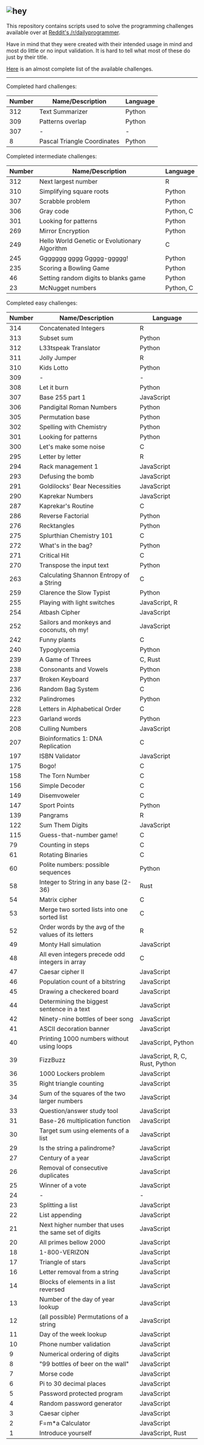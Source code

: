 ![hey](https://d.thumbs.redditmedia.com/mASxBAsOsW90oWe-.png)
---

This repository contains scripts used to solve the programming challenges available over at [Reddit's /r/dailyprogrammer](https://www.reddit.com/r/dailyprogrammer).

Have in mind that they were created with their intended usage in mind and most do little or no input validation. It is hard to tell what most of these do just by their title.

[Here](https://www.reddit.com/r/dailyprogrammer/wiki/challenges) is an almost complete list of the available challenges.

---

Completed hard challenges:

| Number | Name/Description                                    | Language   |
|--------|-----------------------------------------------------|------------|
| 312    | Text Summarizer                                     | Python     |
| 309    | Patterns overlap                                    | Python     |
| 307    | -                                                   | -          |
| 8      | Pascal Triangle Coordinates                         | Python     |



Completed intermediate challenges:

| Number | Name/Description                                    | Language   |
|--------|-----------------------------------------------------|------------|
| 312    | Next largest number                                 | R          |
| 310    | Simplifying square roots                            | Python     |
| 307    | Scrabble problem                                    | Python     |
| 306    | Gray code                                           | Python, C  |
| 301    | Looking for patterns                                | Python     |
| 269    | Mirror Encryption                                   | Python     |
| 249    | Hello World Genetic or Evolutionary Algorithm       | C          |
| 245    | Ggggggg gggg Ggggg-ggggg!                           | Python     |
| 235    | Scoring a Bowling Game                              | Python     |
| 46     | Setting random digits to blanks game                | Python     |
| 23     | McNugget numbers                                    | Python, C  |



Completed easy challenges:

| Number | Name/Description                                    | Language   |
|--------|-----------------------------------------------------|------------|
| 314    | Concatenated Integers                               | R          |
| 313    | Subset sum                                          | Python     |
| 312    | L33tspeak Translator                                | Python     |
| 311    | Jolly Jumper                                        | R          |
| 310    | Kids Lotto                                          | Python     |
| 309    | -                                                   | -          |
| 308    | Let it burn                                         | Python     |
| 307    | Base 255 part 1                                     | JavaScript |
| 306    | Pandigital Roman Numbers                            | Python     |
| 305    | Permutation base                                    | Python     |
| 302    | Spelling with Chemistry                             | Python     |
| 301    | Looking for patterns                                | Python     |
| 300    | Let's make some noise                               | C          |
| 295    | Letter by letter                                    | R          |
| 294    | Rack management 1                                   | JavaScript |
| 293    | Defusing the bomb                                   | JavaScript |
| 291    | Goldilocks' Bear Necessities                        | JavaScript |
| 290    | Kaprekar Numbers                                    | JavaScript |
| 287    | Kaprekar's Routine                                  | C          |
| 286    | Reverse Factorial                                   | Python     |
| 276    | Recktangles                                         | Python     |
| 275    | Splurthian Chemistry 101                            | C          |
| 272    | What's in the bag?                                  | Python     |
| 271    | Critical Hit                                        | C          |
| 270    | Transpose the input text                            | Python     |
| 263    | Calculating Shannon Entropy of a String             | C          |
| 259    | Clarence the Slow Typist                            | Python     |
| 255    | Playing with light switches                         | JavaScript, R |
| 254    | Atbash Cipher                                       | JavaScript |
| 252    | Sailors and monkeys and coconuts, oh my!            | JavaScript |
| 242    | Funny plants                                        | C          |
| 240    | Typoglycemia                                        | Python     |
| 239    | A Game of Threes                                    | C, Rust    |
| 238    | Consonants and Vowels                               | Python     |
| 237    | Broken Keyboard                                     | Python     |
| 236    | Random Bag System                                   | C          |
| 232    | Palindromes                                         | Python     |
| 228    | Letters in Alphabetical Order                       | C          |
| 223    | Garland words                                       | Python     |
| 208    | Culling Numbers                                     | JavaScript |
| 207    | Bioinformatics 1: DNA Replication                   | C          |
| 197    | ISBN Validator                                      | JavaScript |
| 175    | Bogo!                                               | C          |
| 158    | The Torn Number                                     | C          |
| 156    | Simple Decoder                                      | C          |
| 149    | Disemvoweler                                        | C          |
| 147    | Sport Points                                        | Python     |
| 139    | Pangrams                                            | R          |
| 122    | Sum Them Digits                                     | JavaScript |
| 115    | Guess-that-number game!                             | C          |
| 79     | Counting in steps                                   | C          |
| 61     | Rotating Binaries                                   | C          |
| 60     | Polite numbers: possible sequences                  | Python     |
| 58     | Integer to String in any base (2-36)                | Rust       |
| 54     | Matrix cipher                                       | C          |
| 53     | Merge two sorted lists into one sorted list         | C          |
| 52     | Order words by the avg of the values of its letters | R          |
| 49     | Monty Hall simulation                               | JavaScript |
| 48     | All even integers precede odd integers in array     | C          |
| 47     | Caesar cipher II                                    | JavaScript |
| 46     | Population count of a bitstring                     | JavaScript |
| 45     | Drawing a checkered board                           | JavaScript |
| 44     | Determining the biggest sentence in a text          | JavaScript |
| 42     | Ninety-nine bottles of beer song                    | JavaScript |
| 41     | ASCII decoration banner                             | JavaScript |
| 40     | Printing 1000 numbers without using loops           | JavaScript, Python |
| 39     | FizzBuzz                                            | JavaScript, R, C, Rust, Python |
| 36     | 1000 Lockers problem                                | JavaScript |
| 35     | Right triangle counting                             | JavaScript |
| 34     | Sum of the squares of the two larger numbers        | JavaScript |
| 33     | Question/answer study tool                          | JavaScript |
| 31     | Base-26 multiplication function                     | JavaScript |
| 30     | Target sum using elements of a list                 | JavaScript |
| 29     | Is the string a palindrome?                         | JavaScript |
| 27     | Century of a year                                   | JavaScript |
| 26     | Removal of consecutive duplicates                   | JavaScript |
| 25     | Winner of a vote                                    | JavaScript |
| 24     | -                                                   | -          |
| 23     | Splitting a list                                    | JavaScript |
| 22     | List appending                                      | JavaScript |
| 21     | Next higher number that uses the same set of digits | JavaScript |
| 20     | All primes bellow 2000                              | JavaScript |
| 18     | 1-800-VERIZON                                       | JavaScript |
| 17     | Triangle of stars                                   | JavaScript |
| 16     | Letter removal from a string                        | JavaScript |
| 14     | Blocks of elements in a list reversed               | JavaScript |
| 13     | Number of the day of year lookup                    | JavaScript |
| 12     | (all possible) Permutations of a string             | JavaScript |
| 11     | Day of the week lookup                              | JavaScript |
| 10     | Phone number validation                             | JavaScript |
| 9      | Numerical ordering of digits                        | JavaScript |
| 8      | "99 bottles of beer on the wall"                    | JavaScript |
| 7      | Morse code                                          | JavaScript |
| 6      | Pi to 30 decimal places                             | JavaScript |
| 5      | Password protected program                          | JavaScript |
| 4      | Random password generator                           | JavaScript |
| 3      | Caesar cipher                                       | JavaScript |
| 2      | F=m*a Calculator                                    | JavaScript |
| 1      | Introduce yourself                                  | JavaScript, Rust |
